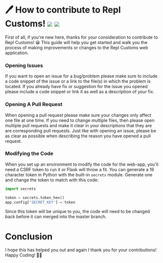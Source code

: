 # 🖊 How to contribute to Repl Customs! <img src="https://img.shields.io/github/issues-pr/IreTheKID/repl-customs.svg"> <img src="https://img.shields.io/github/issues/IreTheKID/repl-customs.svg">

 
First of all, if you're new here, thanks for your consideration to contribute to Repl Customs! 😀 This guide will help you get started and walk you the process of making improvements or changes to the Repl Customs web application.

### Opening Issues

If you want to open an issue for a bug/problem please make sure to include a code snippet of the issue or a link to  the file(s) in which the problem is located. If you already have fix or suggestion for the issue you opened please include a code snippet or link it as well as a description of your fix.

### Opening A Pull Request 

When opening a pull request please make sure your changes only affect one file at one time. If you need to change multiple files, then please open multiple pull requests and make it clear in your descriptions that they are are corresponding pull requests. Just like with opening an issue, please be as clear as possible when describing the reason you have opened a pull request.

### Modifying the Code

When you set up an environment to modify the code for the web-app, you'll need a CSRF token to run it or Flask will throw a fit. You can generate a 16 character token in Python with the built-in `secrets` module. Generate one and change the token to match with this code:

```python
import secrets

token = secrets.token_hex()
app.config['SECRET_KEY'] = token
```

Since this token will be unique to you, the code will need to be changed back before it can merged into the master branch.

# Conclusion

I hope this has helped you out and again I thank you for your contributions! Happy Coding! 👏🎉
